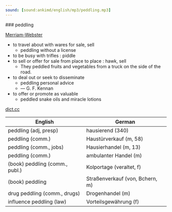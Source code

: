 ```yaml
---
sound: [sound:ankimd/english/mp3/peddling.mp3]
---
```


\### peddling

[Merriam-Webster](https://www.merriam-webster.com/dictionary/peddling)

- to travel about with wares for sale, sell
    - peddling without a license
- to be busy with trifles : piddle
- to sell or offer for sale from place to place : hawk, sell
    - They peddled fruits and vegetables from a truck on the side of the road.
- to deal out or seek to disseminate
    - peddling personal advice
    - — G. F. Kennan
- to offer or promote as valuable
    - peddled snake oils and miracle lotions

[dict.cc](https://www.dict.cc/peddling)

| English        | German       |
| -------------- | ------------ |
| peddling (adj, presp) | hausierend (340) |
| peddling (comm.) | Haustürverkauf (m, 58) |
| peddling (comm., jobs) | Hausierhandel (m, 13) |
| peddling (comm.) | ambulanter Handel (m) |
| (book) peddling (comm., publ.) | Kolportage (veraltet, f) |
| (book) peddling | Straßenverkauf (von, Bchern, m) |
| drug peddling (comm., drugs) | Drogenhandel (m) |
| influence peddling (law) | Vorteilsgewährung (f) |

